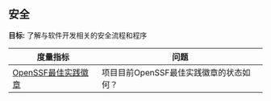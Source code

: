 ## 安全

**目标:** 了解与软件开发相关的安全流程和程序

| 度量指标 | 问题 |
| --- | --- |
| [OpenSSF最佳实践徽章](openssf-best-practices.md) | 项目目前OpenSSF最佳实践徽章的状态如何？ |

